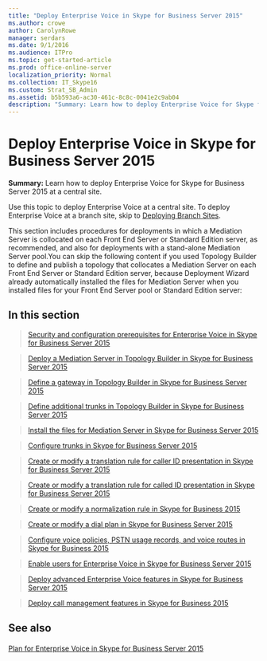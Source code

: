 ```yaml
---
title: "Deploy Enterprise Voice in Skype for Business Server 2015"
ms.author: crowe
author: CarolynRowe
manager: serdars
ms.date: 9/1/2016
ms.audience: ITPro
ms.topic: get-started-article
ms.prod: office-online-server
localization_priority: Normal
ms.collection: IT_Skype16
ms.custom: Strat_SB_Admin
ms.assetid: b5b593a6-ac30-461c-8c8c-0041e2c9ab04
description: "Summary: Learn how to deploy Enterprise Voice for Skype for Business Server 2015 at a central site."
---
```


# Deploy Enterprise Voice in Skype for Business Server 2015
 
**Summary:** Learn how to deploy Enterprise Voice for Skype for Business Server 2015 at a central site.
  
Use this topic to deploy Enterprise Voice at a central site. To deploy Enterprise Voice at a branch site, skip to [Deploying Branch Sites](http://technet.microsoft.com/library/1475dee0-66ae-4ee5-b6f1-7409b4bbff45.aspx).
  
This section includes procedures for deployments in which a Mediation Server is collocated on each Front End Server or Standard Edition server, as recommended, and also for deployments with a stand-alone Mediation Server pool.You can skip the following content if you used Topology Builder to define and publish a topology that collocates a Mediation Server on each Front End Server or Standard Edition server, because Deployment Wizard already automatically installed the files for Mediation Server when you installed files for your Front End Server pool or Standard Edition server:
## In this section

> [Security and configuration prerequisites for Enterprise Voice in Skype for Business Server 2015](enterprise-voice-security.md)
    
> [Deploy a Mediation Server in Topology Builder in Skype for Business Server 2015](deploy-a-mediation-server.md)
    
> [Define a gateway in Topology Builder in Skype for Business Server 2015](define-a-gateway.md)
    
> [Define additional trunks in Topology Builder in Skype for Business Server 2015](define-additional-trunks.md)
    
> [Install the files for Mediation Server in Skype for Business Server 2015](install-mediation-server.md)
    
> [Configure trunks in Skype for Business Server 2015](configure-trunks.md)
    
> [Create or modify a translation rule for caller ID presentation in Skype for Business Server 2015](caller-id-presentation-rules.md)
    
> [Create or modify a translation rule for called ID presentation in Skype for Business Server 2015](called-id-presentation-rules.md)
    
> [Create or modify a normalization rule in Skype for Business 2015](normalization-rules.md)
    
> [Create or modify a dial plan in Skype for Business Server 2015](dial-plans.md)
    
> [Configure voice policies, PSTN usage records, and voice routes in Skype for Business 2015](voice-and-pstn.md)
    
> [Enable users for Enterprise Voice in Skype for Business Server 2015](enable-users-for-enterprise-voice.md)
    
> [Deploy advanced Enterprise Voice features in Skype for Business Server 2015](deploy-advanced-enterprise-voice-features.md)
    
> [Deploy call management features in Skype for Business 2015](deploy-call-management-features.md)
    
## See also

#### 

[Plan for Enterprise Voice in Skype for Business Server 2015](../../plan-your-deployment/enterprise-voice-solution/enterprise-voice.md)

